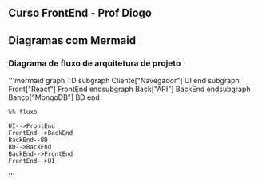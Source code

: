 ## Curso FrontEnd - Prof Diogo

## Diagramas com Mermaid

### Diagrama de fluxo de arquitetura de projeto
'''mermaid
graph TD
    subgraph Cliente["Navegador"]
        UI
    end
    subgraph Front["React"]
        FrontEnd
    endsubgraph Back["API"]
        BackEnd
    endsubgraph Banco["MongoDB"]
        BD
    end

    %% fluxo

    UI-->FrontEnd
    FrontEnd-->BackEnd
    BackEnd--BD
    BD-->BackEnd
    BackEnd-->FrontEnd
    FrontEnd-->UI

'''